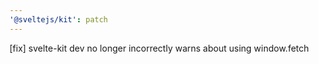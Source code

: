 ```yaml
---
'@sveltejs/kit': patch
---
```


[fix] svelte-kit dev no longer incorrectly warns about using window.fetch
